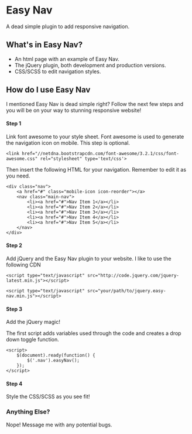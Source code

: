 Easy Nav
========

A dead simple plugin to add responsive navigation.

## What's in Easy Nav?

* An html page with an example of Easy Nav.
* The jQuery plugin, both development and production versions.
* CSS/SCSS to edit navigation styles.

## How do I use Easy Nav

I mentioned Easy Nav is dead simple right? Follow the next few steps and you will be on your way to stunning responsive website!

#### Step 1

Link font awesome to your style sheet. Font awesome is used to generate the navigation icon on mobile. This step is optional.

`<link href="//netdna.bootstrapcdn.com/font-awesome/3.2.1/css/font-awesome.css" rel="stylesheet" type='text/css'>`

Then insert the following HTML for your navigation. Remember to edit it as you need.

	<div class="nav">
		<a href="#" class="mobile-icon icon-reorder"></a>
		<nav class="main-nav">
			<li><a href="#">Nav Item 1</a></li>
			<li><a href="#">Nav Item 2</a></li>
			<li><a href="#">Nav Item 3</a></li>
			<li><a href="#">Nav Item 4</a></li>
			<li><a href="#">Nav Item 5</a></li>
		</nav>
	</div>

#### Step 2

Add jQuery and the Easy Nav plugin to your website. I like to use the following CDN

`<script type="text/javascript" src="http://code.jquery.com/jquery-latest.min.js"></script>`

`<script type="text/javascript" src="your/path/to/jquery.easy-nav.min.js"></script>`

#### Step 3

Add the jQuery magic!

The first script adds variables used through the code and creates a drop down toggle function.

	<script>
		$(document).ready(function() {
			$('.nav').easyNav();
		});
	</script>

#### Step 4

Style the CSS/SCSS as you see fit!


### Anything Else?

Nope! Message me with any potential bugs.



